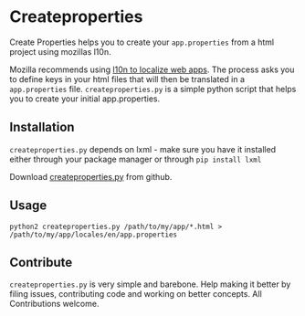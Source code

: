# Createproperties

Create Properties helps you to create your ```app.properties``` from a html
project using mozillas l10n.

Mozilla recommends using [l10n to localize web 
apps](https://developer.mozilla.org/en-US/Apps/Build/Localization/Getting_started_with_app_localization).
The process asks you to define keys in your html files that will then be
translated in a ```app.properties``` file.  ```createproperties.py``` is a
simple python script that helps you to create your initial app.properties.

## Installation

```createproperties.py``` depends on lxml - make sure you have it installed
either through your package manager or through ```pip install lxml```


Download [createproperties.py](createproperties.py) from github.

## Usage

```
python2 createproperties.py /path/to/my/app/*.html > /path/to/my/app/locales/en/app.properties
```

## Contribute

```createproperties.py``` is very simple and barebone. Help making it
better by filing issues, contributing code and working on better concepts.
All Contributions welcome.


